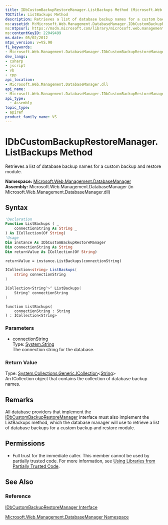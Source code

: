 ```yaml
---
title: IDbCustomBackupRestoreManager.ListBackups Method (Microsoft.Web.Management.DatabaseManager)
TOCTitle: ListBackups Method
description: Retrieves a list of database backup names for a custom backup and restore module.
ms:assetid: M:Microsoft.Web.Management.DatabaseManager.IDbCustomBackupRestoreManager.ListBackups(System.String)
ms:mtpsurl: https://msdn.microsoft.com/library/microsoft.web.management.databasemanager.idbcustombackuprestoremanager.listbackups(v=VS.90)
ms:contentKeyID: 22049499
ms.date: 05/02/2012
mtps_version: v=VS.90
f1_keywords:
- Microsoft.Web.Management.DatabaseManager.IDbCustomBackupRestoreManager.ListBackups
dev_langs:
- csharp
- jscript
- vb
- cpp
api_location:
- Microsoft.Web.Management.DatabaseManager.dll
api_name:
- Microsoft.Web.Management.DatabaseManager.IDbCustomBackupRestoreManager.ListBackups
api_type:
  - Assembly
topic_type:
- apiref
product_family_name: VS
---
```


# IDbCustomBackupRestoreManager.ListBackups Method

Retrieves a list of database backup names for a custom backup and restore module.

**Namespace:**  [Microsoft.Web.Management.DatabaseManager](microsoft-web-management-databasemanager-namespace.md)  
**Assembly:**  Microsoft.Web.Management.DatabaseManager (in Microsoft.Web.Management.DatabaseManager.dll)

## Syntax

```vb
'Declaration
Function ListBackups ( _
    connectionString As String _
) As ICollection(Of String)
'Usage
Dim instance As IDbCustomBackupRestoreManager
Dim connectionString As String
Dim returnValue As ICollection(Of String)

returnValue = instance.ListBackups(connectionString)
```

```csharp
ICollection<string> ListBackups(
    string connectionString
)
```

```cpp
ICollection<String^>^ ListBackups(
    String^ connectionString
)
```

```jscript
function ListBackups(
    connectionString : String
) : ICollection<String>
```

### Parameters

  - connectionString  
    Type: [System.String](https://msdn.microsoft.com/library/s1wwdcbf)  
    The connection string for the database.  

### Return Value

Type: [System.Collections.Generic.ICollection](https://msdn.microsoft.com/library/92t2ye13)\<[String](https://msdn.microsoft.com/library/s1wwdcbf)\>  
An ICollection object that contains the collection of database backup names.  

## Remarks

All database providers that implement the [IDbCustomBackupRestoreManager](idbcustombackuprestoremanager-interface-microsoft-web-management-databasemanager.md) interface must also implement the ListBackups method, which the database manager will use to retrieve a list of database backups for a custom backup and restore module.

## Permissions

  - Full trust for the immediate caller. This member cannot be used by partially trusted code. For more information, see [Using Libraries from Partially Trusted Code](https://msdn.microsoft.com/library/8skskf63).

## See Also

### Reference

[IDbCustomBackupRestoreManager Interface](idbcustombackuprestoremanager-interface-microsoft-web-management-databasemanager.md)

[Microsoft.Web.Management.DatabaseManager Namespace](microsoft-web-management-databasemanager-namespace.md)
